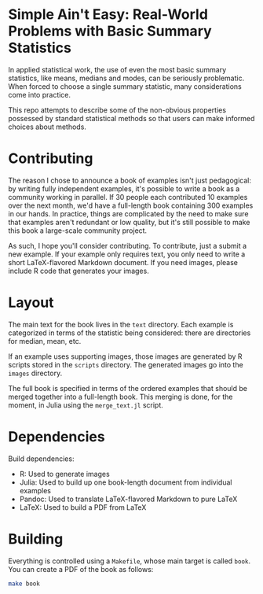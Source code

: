 # Simple Ain't Easy: Real-World Problems with Basic Summary Statistics

In applied statistical work, the use of even the most basic summary statistics,
like means, medians and modes, can be seriously problematic. When forced to
choose a single summary statistic, many considerations come into practice.

This repo attempts to describe some of the non-obvious properties possessed by
standard statistical methods so that users can make informed choices about
methods.

# Contributing

The reason I chose to announce a book of examples isn't just pedagogical:
by writing fully independent examples, it's possible to write a book as a
community working in parallel. If 30 people each contributed 10 examples over
the next month, we'd have a full-length book containing 300 examples in our
hands. In practice, things are complicated by the need to make sure that
examples aren't redundant or low quality, but it's still possible to make this
book a large-scale community project.

As such, I hope you'll consider contributing. To contribute, just a submit a
new example. If your example only requires text, you only need to write
a short LaTeX-flavored Markdown document. If you need images, please include
R code that generates your images.

# Layout

The main text for the book lives in the `text` directory. Each example is
categorized in terms of the statistic being considered: there are directories
for median, mean, etc.

If an example uses supporting images, those images are generated by R scripts
stored in the `scripts` directory. The generated images go into the `images`
directory.

The full book is specified in terms of the ordered examples that should be
merged together into a full-length book. This merging is done, for the moment,
in Julia using the `merge_text.jl` script.

# Dependencies

Build dependencies:

* R: Used to generate images
* Julia: Used to build up one book-length document from individual examples
* Pandoc: Used to translate LaTeX-flavored Markdown to pure LaTeX
* LaTeX: Used to build a PDF from LaTeX

# Building

Everything is controlled using a `Makefile`, whose main target is called
`book`. You can create a PDF of the book as follows:

```bash
make book
```
